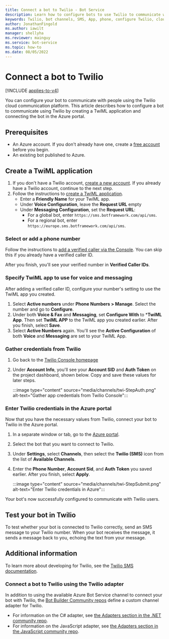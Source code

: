 ```yaml
---
title: Connect a bot to Twilio - Bot Service
description: Learn how to configure bots to use Twilio to communicate with people with a TwiML application or the Twilio adapter.
keywords: Twilio, bot channels, SMS, App, phone, configure Twilio, cloud communication, text
author: JonathanFingold
ms.author: iawilt
manager: shellyha
ms.reviewer: mainguy
ms.service: bot-service
ms.topic: how-to
ms.date: 08/05/2022
---
```


# Connect a bot to Twilio

[!INCLUDE [applies-to-v4](includes/applies-to-v4-current.md)]

You can configure your bot to communicate with people using the Twilio cloud communication platform. This article describes how to configure a bot to communicate using Twilio by creating a TwiML application and connecting the bot in the Azure portal.

## Prerequisites

- An Azure account. If you don't already have one, create a [free account](https://azure.microsoft.com/free/?WT.mc_id=A261C142F) before you begin.
- An existing bot published to Azure.

## Create a TwiML application

1. If you don't have a Twilio account, [create a new account](https://www.twilio.com/try-twilio). If you already have a Twilio account, continue to the next step.
1. Follow the instructions to [create a TwiML application](https://support.twilio.com/hc/articles/223180928-How-Do-I-Create-a-TwiML-App-).
    - Enter a **Friendly Name** for your TwiML app.
    - Under **Voice Configuration**, leave the **Request URL** empty
    - Under **Messaging Configuration**, set the **Request URL**:
      - For a global bot, enter `https://sms.botframework.com/api/sms`.
      - For a regional bot, enter `https://europe.sms.botframework.com/api/sms`.

### Select or add a phone number

Follow the instructions to [add a verified caller via the Console](https://support.twilio.com/hc/articles/223180048-Adding-a-Verified-Phone-Number-or-Caller-ID-with-Twilio). You can skip this if you already have a verified caller ID.

After you finish, you'll see your verified number in **Verified Caller IDs**.

### Specify TwiML app to use for voice and messaging

After adding a verified caller ID, configure your number's setting to use the TwiML app you created.

1. Select **Active numbers** under **Phone Numbers > Manage**. Select the number and go to **Configure**.
1. Under both **Voice & Fax** and **Messaging**, set **Configure With** to ***TwiML App**. Then set **TwiML APP** to the TwiML app you created earlier. After you finish, select **Save**.
1. Select **Active Numbers** again. You'll see the **Active Configuration** of both **Voice** and **Messaging** are set to your TwiML App.

### Gather credentials from Twilio

1. Go back to the [Twilio Console homepage](https://www.twilio.com/console/)
1. Under **Account Info**, you'll see your **Account SID** and **Auth Token** on the project dashboard, shown below. Copy and save these values for later steps.

    :::image type="content" source="media/channels/twi-StepAuth.png" alt-text="Gather app credentials from Twilio Console":::

### Enter Twilio credentials in the Azure portal

Now that you have the necessary values from Twilio, connect your bot to Twilio in the Azure portal.

1. In a separate window or tab, go to the [Azure portal](https://portal.azure.com/).
1. Select the bot that you want to connect to Twilio.
1. Under **Settings**, select **Channels**, then select the **Twilio (SMS)** icon from the list of **Available Channels**.
1. Enter the **Phone Number**, **Account Sid**, and **Auth Token** you saved earlier. After you finish, select **Apply**.

    :::image type="content" source="media/channels/twi-StepSubmit.png" alt-text="Enter Twilio credentials in Azure":::

Your bot's now successfully configured to communicate with Twilio users.

## Test your bot in Twilio

To test whether your bot is connected to Twilio correctly, send an SMS message to your Twilio number. When your bot receives the message, it sends a message back to you, echoing the text from your message.

## Additional information

To learn more about developing for Twilio, see the [Twilio SMS documentation](https://www.twilio.com/docs/sms).

### Connect a bot to Twilio using the Twilio adapter

In addition to using the available Azure Bot Service channel to connect your bot with Twilio, the [Bot Builder Community repos](https://github.com/BotBuilderCommunity/) define a custom channel adapter for Twilio.

- For information on the C# adapter, see [the Adapters section in the .NET community repo](https://github.com/BotBuilderCommunity/botbuilder-community-dotnet#adapters).
- For information on the JavaScript adapter, see [the Adapters section in the JavaScript community repo](https://github.com/BotBuilderCommunity/botbuilder-community-js#adapters).
